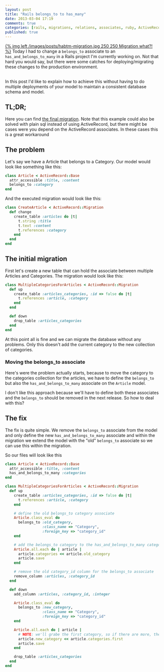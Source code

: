 ```yaml
---
layout: post
title: "Rails belongs_to to has_many"
date: 2013-03-04 17:19
comments: true
categories: [rails, migrations, relations, associates, ruby, ActiveRecord]
published: true
---
```


[{% img left /images/posts/habtm-migration.jpg 250 250 Migration what?! %}](/blog/2013/03/04/rails-belongs-to-to-has-many/) Today I had to change a `belongs_to` associate to an `has_and_belongs_to_many` in a Rails project I'm currently working on. Not that hard you would say, but there were some catches for deploying/migrating these changes to the production environment.

<br />
In this post I'd like to explain how to achieve this without having to do multiple deployments of your model to maintain a consistent database schema and model.

<!-- more -->

## TL;DR;

Here you can find [the final migration](#final-migration). Note that this example could also be solved with plain sql instead of using ActiveRecord, but there might be cases were you depend on the ActiveRecord associates. In these cases this is a great workaround

## The problem

Let's say we have a Article that belongs to a Category. Our model would look like something like this:

```ruby
class Article < ActiveRecord::Base
  attr_accessible :title, :content
  belongs_to :category
end
```

And the executed migration would look like this:

```ruby
class CreateArticle < ActiveRecord::Migration
  def change
    create_table :articles do |t|
      t.string :title
      t.text :content
      t.references :category
    end
  end
end
```

## The initial migration

First let's create a new table that can hold the associate between multiple Articles and Categories. The migration would look like this:

```ruby
class MultipleCategoriesForArticles < ActiveRecord::Migration
  def up
    create_table :articles_categories, :id => false do |t|
      t.references :article, :category
    end
  end

  def down
    drop_table :articles_categories
  end
end
```

At this point all is fine and we can migrate the database without any problems. Only this doesn't add the current category to the new collection of categories.

### Moving the belongs_to associate

Here's were the problem actually starts, because to move the category to the categories collection for the articles, we have to define the `belongs_to` but also the `has_and_belongs_to_many` associate on the `Article` model.

I don't like this approach because we'll have to define both these associates and the `belongs_to` should be removed in the next release. So how to deal with this?

<a id="final-migration"></a>
## The fix

The fix is quite simple. We remove the `belongs_to` associate from the model and only define the new `has_and_belongs_to_many` associate and within the migration we extend the model with the "old" `belongs_to` associate so we can use this within the migration.

So our files will look like this

```ruby app/models/article.rb
class Article < ActiveRecord::Base
  attr_accessible :title, :content
  has_and_belongs_to_many :categories
end
```

```ruby db/migrate/20130305120000_multiple_categories_for_articles.rb
class MultipleCategoriesForArticles < ActiveRecord::Migration
  def up
    create_table :articles_categories, :id => false do |t|
      t.references :article, :category
    end

    # define the old belongs_to category associate
    Article.class_eval do
      belongs_to :old_category,
                 :class_name => "Category",
                 :foreign_key => "category_id"
    end

    # add the belongs_to category to the has_and_belongs_to_many categories
    Article.all.each do | article |
      article.categories << article.old_category
      article.save
    end

    # remove the old category_id column for the belongs_to associate
    remove_column :articles, :category_id
  end

  def down
    add_column :articles, :category_id, :integer

    Article.class_eval do
      belongs_to :new_category,
                 :class_name => "Category",
                 :foreign_key => "category_id"
    end

    Article.all.each do | article |
      # NOTE: we'll grabe the first category, so if there are more, these will be lost!
      article.new_category << article.categories.first
      article.save
    end

    drop_table :articles_categories
  end
end
```

